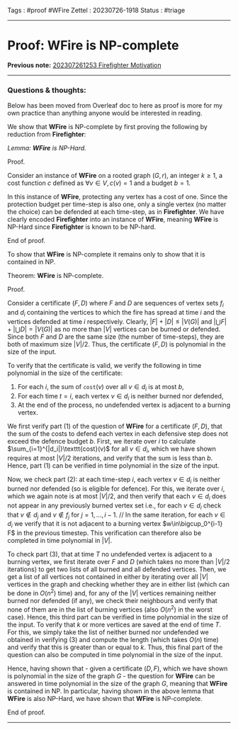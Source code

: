 Tags : #proof #WFire
Zettel :  20230726-1918
Status : #triage 

-----

# Proof: WFire is NP-complete

**Previous note:** [202307261253 Firefighter Motivation](202307261253%20Firefighter%20Motivation.md)

-----

### Questions & thoughts:

Below has been moved from Overleaf doc to here as proof is more for my own practice than anything anyone would be interested in reading.

We show that **WFire** is NP-complete by first proving the following by reduction from **Firefighter**:

*Lemma:* ***WFire** is NP-Hard.*

Proof.

Consider an instance of **WFire** on a rooted graph $(G, r)$, an integer $k\geq1$, a cost function $c$ defined as $\forall v\in V,\,c(v) = 1$ and a budget $b=1$.

In this instance of **WFire**, protecting any vertex has a cost of one. Since the protection budget per time-step is also one, only a single vertex (no matter the choice) can be defended at each time-step, as in **Firefighter**. We have clearly encoded **Firefighter** into an instance of **WFire**, meaning **WFire** is NP-Hard since **Firefighter** is known to be NP-hard.

End of proof.


To show that **WFire** is NP-complete it remains only to show that it is contained in NP.

Theorem: **WFire** is NP-complete.

Proof.

Consider a certificate $(F, D)$ where $F$ and $D$ are sequences of vertex sets $f_i$ and $d_i$ containing the vertices to which the fire has spread at time $i$ and the vertices defended at time $i$ respectively. Clearly, $|F|+|D|\leq|V(G)|$ and $|\bigcup F|+|\bigcup D| = |V(G)|$ as no more than $|V|$ vertices can be burned or defended. Since both $F$ and $D$ are the same size (the number of time-steps), they are both of maximum size $|V|/2.$ Thus, the certificate $(F, D)$ is polynomial in the size of the input.

To verify that the certificate is valid, we verify the following in time polynomial in the size of the certificate:
1. For each $i$, the sum of $\texttt{cost}(v)$ over all $v\in d_i$ is at most $b$,
2. For each time $t=i,$ each vertex $v\in d_i$ is neither burned nor defended,
3. At the end of the process, no undefended vertex is adjacent to a burning vertex.

We first verify part (1) of the question of **WFire** for a certificate $(F, D),$ that the sum of the costs to defend each vertex in each defensive step does not exceed the defence budget $b.$ First, we iterate over $i$ to calculate $\sum_{i=1}^{|d_i|}\texttt{cost}(v)$ for all $v\in d_i,$ which we have shown requires at most $|V|/2$ iterations, and verify that the sum is less than $b.$ Hence, part (1) can be verified in time polynomial in the size of the input.

Now, we check part (2): at each time-step $i,$ each vertex $v\in d_i$ is neither burned nor defended (so is eligible for defence). For this, we iterate over $i,$ which we again note is at most $|V|/2,$ and then verify that each $v\in d_i$ does not appear in any previously burned vertex set i.e., for each $v\in d_i$ check that $v\notin d_j$ and $v\notin f_j$ for $j=1, \dots, i-1$. 
// In the same iteration, for each $v\in d_i$ we verify that it is not adjacent to a burning vertex $w\in\bigcup_0^{i-1} F$ in the previous timestep.
This verification can therefore also be completed in time polynomial in $|V|.$

To check part (3), that at time $T$ no undefended vertex is adjacent to a burning vertex, we first iterate over $F$ and $D$ (which takes no more than $|V|/2$ iterations) to get two lists of all burned and all defended vertices. Then, we get a list of all vertices not contained in either by iterating over all $|V|$ vertices in the graph and checking whether they are in either list (which can be done in $O(n^2)$ time) and, for any of the $|V|$ vertices remaining neither burned nor defended (if any), we check their neighbours and verify that none of them are in the list of burning vertices (also $O(n^2)$ in the worst case). Hence, this third part can be verified in time polynomial in the size of the input.
To verify that $k$ or more vertices are saved at the end of time $T.$ For this, we simply take the list of neither burned nor undefended we obtained in verifying (3) and compute the length (which takes $O(n)$ time) and verify that this is greater than or equal to $k.$ Thus, this final part of the question can also be computed in time polynomial in the size of the input.

Hence, having shown that - given a certificate $(D, F)$, which we have shown is polynomial in the size of the graph $G$ - the question for **WFire** can be answered in time polynomial in the size of the graph $G,$ meaning that **WFire** is contained in NP. In particular, having shown in the above lemma  that **WFire** is also NP-Hard, we have shown that **WFire** is NP-complete.

End of proof.



-----
